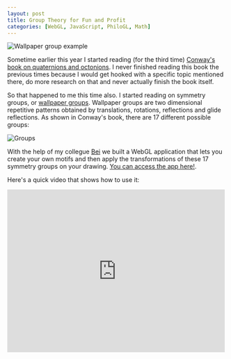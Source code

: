 ```yaml
---
layout: post
title: Group Theory for Fun and Profit
categories: [WebGL, JavaScript, PhiloGL, Math]
---
```


![Wallpaper group example](/blog/assets/wallpaper/wallpaper.png)

Sometime earlier this year I started reading (for the third time) [Conway's book on
quaternions and octonions](http://www.amazon.com/Quaternions-Octonions-John-Horton-Conway/dp/1568811349).
I never finished reading this book the previous times because I would
get hooked with a specific topic mentioned there, do more research on
that and never actually finish the book itself.

So that happened to me this time also. I started reading on symmetry
groups, or [wallpaper groups](http://en.wikipedia.org/wiki/Wallpaper_groups).
Wallpaper groups are two dimensional repetitive patterns obtained by translations, rotations,
reflections and glide reflections. As shown in Conway's book, there are
17 different possible groups:

![Groups](/blog/assets/wallpaper/groups.png)

With the help of my collegue [Bei](http://zhangbei.github.com/) we
built a WebGL application that lets you create your own motifs and then
apply the transformations of these 17 symmetry groups on your drawing. [You can access
the app here!](http://www.senchalabs.org/philogl/PhiloGL/examples/groups/).

Here's a quick video that shows how to use it:

<iframe width="500" height="375" src="http://www.youtube.com/embed/uNbKqv2kO-Y?rel=0" frameborder="0" allowfullscreen="1">
</iframe>


